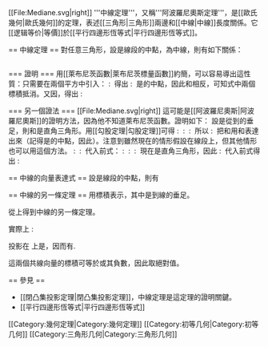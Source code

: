[[File:Mediane.svg|right]]
'''中線定理'''，又稱'''阿波羅尼奧斯定理'''，是[[歐氏幾何|歐氏幾何]]的定理，表述[[三角形|三角形]]兩邊和[[中線|中線]]長度關係。它[[逻辑等价|等價]]於[[平行四邊形恆等式|平行四邊形恆等式]]。

== 中線定理 ==
對任意三角形<math>\triangle ABC</math>，設<math>I</math>是線段<math>BC</math>的中點，<math>AI</math>為中線，則有如下關係：

<math>AB^2 + AC^2 = 2BI^2 + 2AI^2\,</math>

=== 證明 ===
用[[萊布尼茨函數|萊布尼茨標量函數]]約簡，可以容易導出這性質：只需要在兩個平方中引入<math>I</math>：
: <math>AB^2 + AC^2 =\left |\overrightarrow{AI} + \overrightarrow{IB}\right |^2 + \left |\overrightarrow{AI} + \overrightarrow{IC}\right |^2</math>
得出
: <math>AB^2+ AC^2 = AI^2 + IB^2 + 2\overrightarrow{AI}\cdot\overrightarrow{IB} + AI^2 + IC^2 + 2\overrightarrow{AI}\cdot\overrightarrow{IC}</math>
<math>I</math>是<math>BC</math>的中點，因此<math>\overrightarrow{IB}</math>和<math>\overrightarrow{IC}</math>相反，可知式中兩個標積抵消。又因<math>IC^2 = IB^2</math>，得出
: <math>AB^2+ AC^2 = 2AI^2 + 2IB^2 \,</math>

=== 另一個證法 ===
[[File:Mediane.svg|right]]
這可能是[[阿波羅尼奧斯|阿波羅尼奧斯]]的證明方法，因為他不知道萊布尼茨函數。證明如下：
設<math>H</math>是從<math>A</math>到<math>BC</math>的垂足，則<math>\triangle BHA</math>和<math>\triangle AHC</math>是直角三角形。用[[勾股定理|勾股定理]]可得
: <math>AB^2 = BH^2 + AH^2 \,</math>
: <math>AC^2 = AH^2 + HC^2\,</math>
: <math>AI^2 = IH^2 + AH^2\,</math>
所以
: <math>AB^2 + AC^2 = BH^2 + 2AH^2 + HC^2\, </math>
把<math>BH</math>和<math>HC</math>用<math>BI</math>和<math>IH</math>表達出來（記得<math>I</math>是<math>BC</math>的中點，因此<math>BI=IC</math>）。注意到雖然現在的情形假設<math>H</math>在線段<math>BI</math>上，但其他情形也可以用這個方法。
: <math>BH = BI - IH \,</math>
: <math>HC = IC + IH = BI + IH\,</math>
代入前式：
: <math>AB^2 + AC^2 = (BI-IH)^2 + 2AH^2 + (BI+IH)^2 \, </math>
: <math>AB^2 + AC^2 = BI^2 - 2BI\cdot IH+ IH^2 + 2AH^2 + BI^2 + 2BI\cdot IH + IH^2\, </math>
: <math>AB^2 + AC^2 = 2BI^2 + 2IH^2 + 2AH^2 = 2BI^2 + 2(IH^2 + AH^2) \,</math>
現在<math>\triangle IHA </math>是直角三角形，因此
: <math>IH^2 + AH^2 = AI^2\,</math>
代入前式得出
: <math>AB^2 + AC^2 = 2BI^2 + 2AI^2\,</math>

== 中線的向量表達式 ==
設<math>I</math>是線段<math>BC</math>的中點，則有<math>\overrightarrow{AB} + \overrightarrow{AC} = 2\overrightarrow{AI}</math>

== 中線的另一條定理 ==
用標積表示<math>AB^2 - AC^2 = 2\overrightarrow{BC}\cdot\overrightarrow{IH}</math>，其中<math>H</math>是<math>A</math>到線<math>BC</math>的垂足。

從上得到中線的另一條定理<math> \left| AB^2 - AC^2 \right| = 2 BC \times IH </math>。

實際上
:<math>AB^2 - AC^2 = (\overrightarrow{AB} + \overrightarrow{AC})\cdot(\overrightarrow{AB} - \overrightarrow{AC}) = 2\overrightarrow{AI}\cdot(\overrightarrow{AB} + \overrightarrow{CA}) = 2\overrightarrow{AI}\cdot\overrightarrow{CB}</math>

<math>\overrightarrow{AI}</math>投影在<math>\overrightarrow{BC}</math> 上是<math>\overrightarrow{HI}</math>，因而有<math>\overrightarrow{AI}\cdot\overrightarrow{CB} = \overrightarrow{HI}\cdot\overrightarrow{CB}  = \overrightarrow{BC}\cdot\overrightarrow{IH}</math>.

這兩個共線向量的標積可等於<math>BC \times IH \,</math>或其負數，因此取絕對值。

== 參見 ==
* [[閉凸集投影定理|閉凸集投影定理]]，中線定理是這定理的證明關鍵。
* [[平行四邊形恆等式|平行四邊形恆等式]]

[[Category:幾何定理|Category:幾何定理]]
[[Category:初等几何|Category:初等几何]]
[[Category:三角形几何|Category:三角形几何]]
